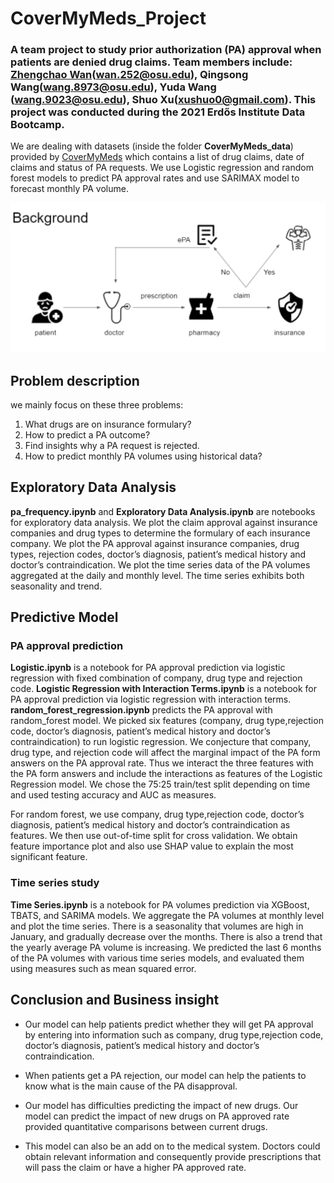 # CoverMyMeds_Project
### A team project to study prior authorization (PA) approval when patients are denied drug claims. Team members include: [Zhengchao Wan](https://zhengchaow.github.io)(wan.252@osu.edu), Qingsong Wang(wang.8973@osu.edu), Yuda Wang (wang.9023@osu.edu), Shuo Xu(xushuo0@gmail.com). This project was conducted during the 2021 Erdős Institute Data Bootcamp. 

We are dealing with datasets (inside the folder **CoverMyMeds_data**) provided by [CoverMyMeds](https://www.covermymeds.com/main/) which contains a list of drug claims, date of claims and status of PA requests. We use Logistic regression and random forest models to predict PA approval rates and use SARIMAX model to forecast monthly PA volume.

<p align="center">
<img src="pa.png" alt="PA process" width="700">
  </p>

## Problem description
we mainly focus on these three problems:
1. What drugs are on insurance formulary?
2. How to predict a PA outcome?
3. Find insights why a PA request is rejected.
4. How to predict monthly PA volumes using historical data?

## Exploratory Data Analysis
**pa_frequency.ipynb** and **Exploratory Data Analysis.ipynb** are notebooks for exploratory data analysis.
We plot the claim approval against insurance companies and drug types to determine the formulary of each insurance company. We plot the PA approval against insurance companies, drug types, rejection codes, doctor’s diagnosis, patient’s medical history and doctor’s contraindication. We plot the time series data of the PA volumes aggregated at the daily and monthly level. The time series exhibits both seasonality and trend. 

## Predictive Model
### PA approval prediction
**Logistic.ipynb** is a notebook for PA approval prediction via logistic regression with fixed combination of company, drug type and rejection code.
**Logistic Regression with Interaction Terms.ipynb** is a notebook for PA approval prediction via logistic regression with interaction terms.
**random_forest_regression.ipynb** predicts the PA approval with random_forest model.
We picked six features (company, drug type,rejection code, doctor’s diagnosis, patient’s medical history and doctor’s contraindication) to run logistic regression. We conjecture that company, drug type, and rejection code will affect the marginal impact of the PA form answers on the PA approval rate. Thus we interact the three features with the PA form answers and include the interactions as features of the Logistic Regression model. We chose the 75:25 train/test split depending on time and used testing accuracy and AUC as measures. 

For random forest, we use company, drug type,rejection code, doctor’s diagnosis, patient’s medical history and doctor’s contraindication as features. We then use out-of-time split for cross validation. We obtain feature importance plot and also use SHAP value to explain the most significant feature. 


### Time series study
**Time Series.ipynb** is a notebook for PA volumes prediction via XGBoost, TBATS, and SARIMA models.
We aggregate the PA volumes at monthly level and plot the time series. There is a seasonality that volumes are high in January, and gradually decrease over the months. There is also a trend that the yearly average PA volume is increasing. We predicted the last 6 months of the PA volumes with various time series models, and evaluated them using measures such as mean squared error.



## Conclusion and Business insight
- Our model can help patients predict whether they will get PA approval by entering into information such as company, drug type,rejection code, doctor’s diagnosis, patient’s medical history and doctor’s contraindication. 

- When patients get a PA rejection, our model can help the patients to know what is the main cause of the PA disapproval.

- Our model has difficulties predicting the impact of new drugs. Our model can predict the impact of new drugs on PA approved rate provided quantitative comparisons between current drugs.

- This model can also be an add on to the medical system. Doctors could obtain relevant information and consequently provide prescriptions that will pass the claim or have a higher PA approved rate.
